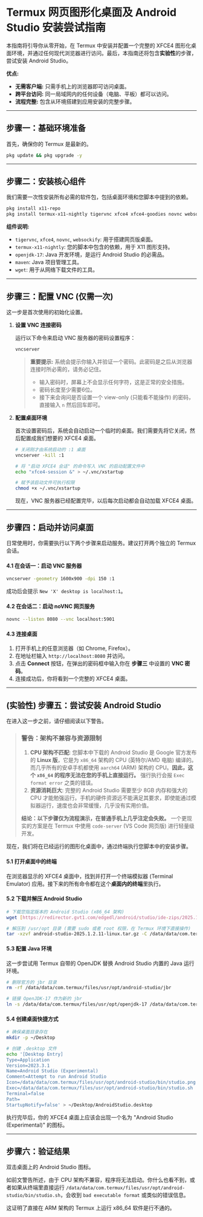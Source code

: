 # Termux 网页图形化桌面及 Android Studio 安装尝试指南

本指南将引导你从零开始，在 Termux 中安装并配置一个完整的 XFCE4 图形化桌面环境，并通过任何现代浏览器进行访问。最后，本指南还将包含**实验性**的步骤，尝试安装 Android Studio。

**优点:**
* **无需客户端:** 只需手机上的浏览器即可访问桌面。
* **跨平台访问:** 同一局域网内的任何设备（电脑、平板）都可以访问。
* **流程完整:** 包含从环境搭建到应用安装的完整步骤。

---

## 步骤一：基础环境准备

首先，确保你的 Termux 是最新的。

```bash
pkg update && pkg upgrade -y
```

---

## 步骤二：安装核心组件

我们需要一次性安装所有必需的软件包，包括桌面环境和您脚本中提到的依赖。

```bash
pkg install x11-repo
pkg install termux-x11-nightly tigervnc xfce4 xfce4-goodies novnc websockify openjdk-17 maven wget -y
```

**组件说明:**
* `tigervnc`, `xfce4`, `novnc`, `websockify`: 用于搭建网页版桌面。
* `termux-x11-nightly`: 您的脚本中包含的依赖，用于 X11 图形支持。
* `openjdk-17`: Java 开发环境，是运行 Android Studio 的必需品。
* `maven`: Java 项目管理工具。
* `wget`: 用于从网络下载文件的工具。

---

## 步骤三：配置 VNC (仅需一次)

这一步是首次使用的初始化设置。

1.  **设置 VNC 连接密码**

    运行以下命令来启动 VNC 服务器的密码设置程序：
    ```bash
    vncserver
    ```
    > **重要提示:**
    > 系统会提示你输入并验证一个密码。此密码是之后从浏览器连接时所必需的，请务必记住。
    >
    > * 输入密码时，屏幕上不会显示任何字符，这是正常的安全措施。
    > * 密码长度至少需要6位。
    > * 接下来会询问是否设置一个 view-only (只能看不能操作) 的密码，直接输入 `n` 然后回车即可。

2.  **配置桌面环境**

    首次设置密码后，系统会自动启动一个临时的桌面。我们需要先将它关闭，然后配置成我们想要的 XFCE4 桌面。

    ```bash
    # 关闭刚才由系统启动的 :1 桌面
    vncserver -kill :1

    # 将 "启动 XFCE4 会话" 的命令写入 VNC 的启动配置文件中
    echo "xfce4-session &" > ~/.vnc/xstartup

    # 赋予该启动文件可执行权限
    chmod +x ~/.vnc/xstartup
    ```
    现在，VNC 服务器已经配置完毕，以后每次启动都会自动加载 XFCE4 桌面。

---

## 步骤四：启动并访问桌面

日常使用时，你需要执行以下两个步骤来启动服务。建议打开两个独立的 Termux 会话。

#### 4.1 在会话一：启动 VNC 服务器

```bash
vncserver -geometry 1600x900 -dpi 150 :1
```

成功后会提示 `New 'X' desktop is localhost:1`。

#### 4.2 在会话二：启动 noVNC 网页服务

```bash
novnc --listen 8080 --vnc localhost:5901
```

#### 4.3 连接桌面

1.  打开手机上的任意浏览器（如 Chrome, Firefox）。
2.  在地址栏输入 `http://localhost:8080` 并访问。
3.  点击 **Connect** 按钮，在弹出的密码框中输入你在 **步骤三** 中设置的 **VNC 密码**。
4.  连接成功后，你将看到一个完整的 XFCE4 桌面。

---

## (实验性) 步骤五：尝试安装 Android Studio

在进入这一步之前，请仔细阅读以下警告。

> ### **警告：架构不兼容与资源限制**
>
> 1.  **CPU 架构不匹配**: 您脚本中下载的 Android Studio 是 Google 官方发布的 **Linux 版**，它是为 `x86_64` 架构的 CPU (英特尔/AMD 电脑) 编译的。而几乎所有的安卓手机都使用 `aarch64` (ARM) 架构的 CPU。**因此，这个 `x86_64` 的程序无法在您的手机上直接运行。** 强行执行会报 `Exec format error` 之类的错误。
> 2.  **资源消耗巨大**: 完整的 Android Studio 需要至少 8GB 内存和强大的 CPU 才能勉强运行。手机的硬件资源远不能满足其要求，即使能通过模拟器运行，速度也会非常缓慢，几乎没有实用价值。
>
> **结论：以下步骤仅为流程演示，在普通手机上几乎注定会失败。** 一个更现实的方案是在 Termux 中使用 `code-server` (VS Code 网页版) 进行轻量级开发。

现在，我们将在已经运行的图形化桌面中，通过终端执行您脚本中的安装步骤。

#### 5.1 打开桌面中的终端

在浏览器显示的 XFCE4 桌面中，找到并打开一个终端模拟器 (Terminal Emulator) 应用。接下来的所有命令都在这个**桌面内的终端**里执行。

#### 5.2 下载并解压 Android Studio

```bash
# 下载您指定版本的 Android Studio (x86_64 架构)
wget [https://redirector.gvt1.com/edgedl/android/studio/ide-zips/2025.1.2.11/android-studio-2025.1.2.11-linux.tar.gz](https://redirector.gvt1.com/edgedl/android/studio/ide-zips/2025.1.2.11/android-studio-2025.1.2.11-linux.tar.gz)

# 解压到 /usr/opt 目录 (需要 sudo 或者 root 权限，在 Termux 环境下直接操作)
tar -xzvf android-studio-2025.1.2.11-linux.tar.gz -C /data/data/com.termux/files/usr/opt
```

#### 5.3 配置 Java 环境

这一步尝试用 Termux 自带的 OpenJDK 替换 Android Studio 内置的 Java 运行环境。

```bash
# 删除官方的 jbr 目录
rm -rf /data/data/com.termux/files/usr/opt/android-studio/jbr

# 链接 OpenJDK-17 作为新的 jbr
ln -s /data/data/com.termux/files/usr/opt/openjdk-17 /data/data/com.termux/files/usr/opt/android-studio/jbr
```

#### 5.4 创建桌面快捷方式

```bash
# 确保桌面目录存在
mkdir -p ~/Desktop

# 创建 .desktop 文件
echo '[Desktop Entry]
Type=Application
Version=2023.3.1
Name=Android Studio (Experimental)
Comment=Attempt to run Android Studio
Icon=/data/data/com.termux/files/usr/opt/android-studio/bin/studio.png
Exec=/data/data/com.termux/files/usr/opt/android-studio/bin/studio.sh
Terminal=false
Path=
StartupNotify=false' > ~/Desktop/AndroidStudio.desktop
```
执行完毕后，你的 XFCE4 桌面上应该会出现一个名为 "Android Studio (Experimental)" 的图标。

---

## 步骤六：验证结果

双击桌面上的 Android Studio 图标。

如前文警告所述，由于 CPU 架构不兼容，程序将无法启动。你什么也看不到，或者如果从终端里直接运行 `/data/data/com.termux/files/usr/opt/android-studio/bin/studio.sh`，会收到 `bad executable format` 或类似的错误信息。

这证明了直接在 ARM 架构的 Termux 上运行 x86_64 软件是行不通的。
